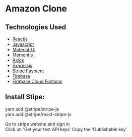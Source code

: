 # Amazon Clone






## Technologies Used
- [Reactjs](https://reactjs.org/)
- [Javascript](https://www.javascript.com/)
- [Material-UI](https://material-ui.com)
- [Momentjs](https://momentjs.com/)
- [Axios](https://github.com/axios/axios)
- [Expressjs](https://expressjs.com/)
- [Stripe Payment](https://stripe.com/ie)
- [Firebase](https://firebase.google.com/)
- [Firebase Cloud Funtions](https://firebase.google.com/docs/functions)


## Install Stipe:
yarn add @stripe/stripe-js  
yarn add @stripe/react-stripe-js 

Go to stripe website and sign in    
Click on 'Get your test API keys'
Copy the 'Oublishable key' 